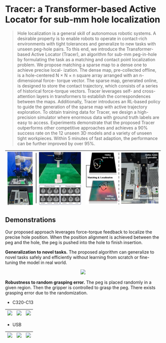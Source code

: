 # Tracer: a Transformer-based Active Locator for sub-mm hole localization

> Hole localization is a general skill of autonomous robotic systems. A desirable property is to enable robots to operate in contact-rich environments with tight tolerances and generalize to new tasks with unseen peg-hole pairs. To this end, we introduce the Transformer-based Active Locator (Tracer), an algorithm for sub-mm peg-in-hole by formulating the task as a matching and contact point localization problem. We propose matching a sparse map to a dense one to achieve precise local- ization. The dense map, pre-collected offline, is a hole-centered N × N × n square array arranged with an n-dimensional force- torque vector. The sparse map, generated online, is designed to store the contact trajectory, which consists of a series of historical force-torque vectors. Tracer leverages self- and cross-attention layers in transformers to establish the correspondences between the maps. Additionally, Tracer introduces an RL-based policy to guide the generation of the sparse map with active trajectory exploration. To obtain training data for Tracer, we design a high-precision simulator where enormous data with ground truth labels are easy to access. Experiments demonstrate that the proposed Tracer outperforms other competitive approaches and achieves a 90% success rate on the 12 unseen 3D models and a variety of unseen tight workpieces. Within 5 minutes of fast adaption, the performance can be further improved by over 95%.


<div align="center">

| <img src="assets/setting.png" width="380" /> | <img src="assets/cover.png" width="380"  /> | 
|:--:|:--:|

</div>

## Demonstrations

Our proposed approach leverages force-torque feedback to localize the precise hole position. When the position alignment is achieved between the peg and the hole, the peg is pushed into the hole to finish insertion.


__Generalization to novel tasks.__ The proposed algorithm can generalize to novel tasks safely and efficiently without learning from scratch or fine-tuning the model in real world.
<div align="center">

<img src="assets/other.gif" width="500" />


</div>

__Robustness to random grasping error.__ The peg is placed randomly in a
given region. Then the gripper is controlled to grasp the peg. There exists grasping error due
to the randomization.
- C320-C13

<div align="center">

| <img src="assets/c13-1.gif" width="250" /> | <img src="assets/c13-2.gif" width="250"  /> | <img src="assets/c13-3.gif" width="250"  /> |
|:--:|:--:|:--:|

</div>

- USB

<div align="center">

| <img src="assets/usb-1.gif" width="250" /> | <img src="assets/usb-3.gif" width="250"  /> | <img src="assets/usb-2.gif" width="250"  /> |
|:--:|:--:|:--:|

</div>


<!---
- 3-pin Electric Plug

<div align="center">

| <img src="assets/rubber-1.gif" width="250" /> | <img src="assets/rubber-2.gif" width="250"  /> | <img src="assets/rubber-3.gif" width="250"  /> |
|:--:|:--:|:--:|

</div>
-->


<!---
More video demonstrations are available at [Bilibili](https://www.bilibili.com/video/BV1xK411U71q/?spm_id_from=333.999.0.0&vd_source=607a93301df2e521df43ecab79ab1dec)
-->


<!-- - Others

<div align="center">

<img src="assets/other.gif" width="500" />

</div> -->


<!---
## Supplementary Materials
- Videos: [Link](https://www.bilibili.com/video/BV1xK411U71q/?spm_id_from=333.999.0.0&vd_source=607a93301df2e521df43ecab79ab1dec)
- Appendix: [Link](https://github.com/xieliang555/Tracer/blob/main/assets/RAL_supplementary.pdf)
- Paper: Coming soon
-->
